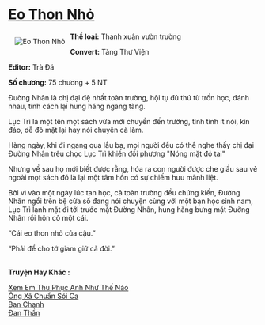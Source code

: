 <a href="https://utruyen.com/eo-thon-nho/17553/" title="Eo Thon Nhỏ"><h1>Eo Thon Nhỏ</h1></a><div style="display:table"><img align="right" style="float: left; padding: 10px;" src="https://utruyen.com/images/story/200x260/eo-thon-nho.jpg" alt="Eo Thon Nhỏ"><b>Thể loại:</b> Thanh xuân vườn trường<p></p><b>Convert:</b> Tàng Thư Viện<p></p><b>Editor:</b> Trà Đá<p></p><b>Số chương:</b> 75 chương + 5 NT<p></p>Đường Nhân là chị đại đệ nhất toàn trường, hội tụ đủ thứ từ trốn học, đánh nhau, tính cách lại hung hăng ngang tàng.<p></p>Lục Trì là một tên mọt sách vừa mới chuyển đến trường, tính tình ít nói, kín đáo, dễ đỏ mặt lại hay nói chuyện cà lăm.<p></p>Hàng ngày, khi đi ngang qua lầu ba, mọi người đều có thể nghe thấy chị đại Đường Nhân trêu chọc Lục Trì khiến đối phương "Nóng mặt đỏ tai"<p></p>Nhưng về sau họ mới biết được rằng, hóa ra con người được che giấu sau vẻ ngoài mọt sách đó là lại một tâm hồn có sự chiếm hưu mãnh liệt.<p></p>Bởi vì vào một ngày lúc tan học, cả toàn trường đều chứng kiến, Đường Nhân ngồi trên bệ cửa sổ đang nói chuyện cùng với một bạn học sinh nam, Lục Trì lạnh mặt đi tới trước mặt Đường Nhân, hung hăng bưng mặt Đường Nhân rồi hôn cô một cái.<p></p>“Cái eo thon nhỏ của cậu.”<p></p>“Phải để cho tớ giam giữ cả đời.”</div><p><br><b>Truyện Hay Khác :</b></p><a href="https://utruyen.com/xem-em-thu-phuc-anh-nhu-the-nao/19188/" alt="Xem Em Thu Phục Anh Như Thế Nào">Xem Em Thu Phục Anh Như Thế Nào</a><br/><a href="https://github.com/quanluxury/truyenhot/tree/master/truyenhay/14667/" alt="Ông Xã Chuẩn Sói Ca">Ông Xã Chuẩn Sói Ca</a><br/><a href="https://github.com/quanluxury/truyenhot/tree/master/truyenhay/16633/" alt="Bạn Chanh">Bạn Chanh</a><br/><a href="https://github.com/quanluxury/truyenhot/tree/master/truyenhay/540/" alt="Đan Thần">Đan Thần</a><br/>